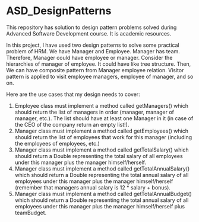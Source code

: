 # ASD_DesignPatterns
This repository has solution to design pattern problems solved during Advanced Software Development course. It is academic resources.

In this project, I have used two design patterns to solve some practical problem of HRM. We have Manager and Employee. Manager has team.
Therefore, Manager could have employee or manager. Consider the hierarchies of manager of employee. It could have like tree structure.
Then, We can have composite pattern from Manager employee relation. Visitor pattern is applied to visit employee managers, employee of manager, and so on.

Here are the use cases that my design needs to cover:
1) Employee class must implement a method called getManagers() which should return the list of
managers in order (manager, manager of manager, etc.). The list should have at least one Manager in it
(in case of the CEO of the company return an empty list!).
2) Manager class must implement a method called getEmployees() which should return the list of
employees that work for this manager (including the employees of employees, etc.)
3) Manager class must implement a method called getTotalSalary() which should return a Double
representing the total salary of all employees under this manager plus the manager himself/herself.
4) Manager class must implement a method called getTotalAnnualSalary() which should return a Double
representing the total annual salary of all employees under this manager plus the manager
himself/herself (remember that managers annual salary is 12 * salary + bonus).
5) Manager class must implement a method called getTotalAnnualBudget() which should return a
Double representing the total annual salary of all employees under this manager plus the manager
himself/herself plus teamBudget. 

